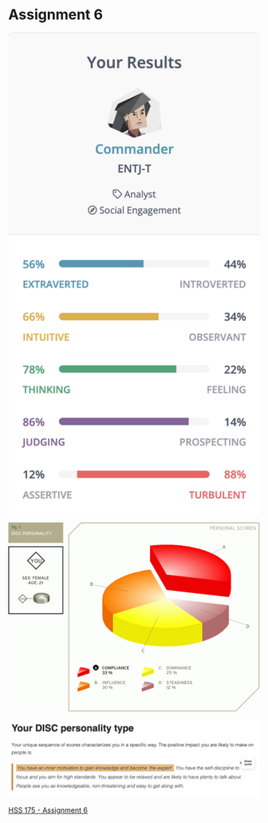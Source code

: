# Assignment 6

![Untitled](Assignment%206%20931cbe0b0e48496e8b7dc76b9ef9933c/Untitled.png)

![Untitled](Assignment%206%20931cbe0b0e48496e8b7dc76b9ef9933c/Untitled%201.png)

![Untitled](Assignment%206%20931cbe0b0e48496e8b7dc76b9ef9933c/Untitled%202.png)

[HSS 175 - Assignment 6](https://docs.google.com/document/d/18Lw8Lm2DnqSPGz_e5U87PuT8yA-8dVJeClUpj2HEOIA/edit?usp=drivesdk)